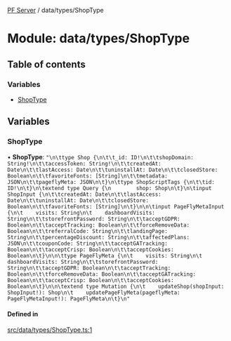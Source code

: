 [PF Server](../README.md) / data/types/ShopType

# Module: data/types/ShopType

## Table of contents

### Variables

- [ShopType](data_types_ShopType.md#shoptype)

## Variables

### ShopType

• **ShopType**: ``"\n\ttype Shop {\n\t\t_id: ID!\n\t\tshopDomain: String!\n\t\taccessToken: String!\n\t\tcreatedAt: Date\n\t\tlastAccess: Date\n\t\tuninstallAt: Date\n\t\tclosedStore: Boolean\n\t\tfavoriteFonts: [String]\n\t\tmetadata: JSON\n\t\tpageflyMeta: JSON\n\t}\n\ttype ShopScriptTags {\n\t\tid: ID!\n\t}\n\textend type Query {\n        shop: Shop\n\t}\n\tinput ShopInput {\n\t\tcreatedAt: Date\n\t\tlastAccess: Date\n\t\tuninstallAt: Date\n\t\tclosedStore: Boolean\n\t\tfavoriteFonts: [String]\n\t}\n\n\tinput PageFlyMetaInput {\n\t    visits: String\n\t    dashboardVisits: String\n\t\tstorefrontPassword: String\n\t\tacceptGDPR: Boolean\n\t\tacceptTracking: Boolean\n\t\tforceRemoveData: Boolean\n\t\treferralCode: String\n\t\tlandingPage: String\n\t\tpercentageDiscount: String\n\t\taffectedPlans: JSON\n\t\tcouponCode: String\n\t\tacceptGATracking: Boolean\n\t\tacceptCrisp: Boolean\n\t\tacceptCookies: Boolean\n\t}\n\n\ttype PageFlyMeta {\n\t    visits: String\n\t    dashboardVisits: String\n\t\tstorefrontPassword: String\n\t\tacceptGDPR: Boolean\n\t\tacceptTracking: Boolean\n\t\tforceRemoveData: Boolean\n\t\tacceptGATracking: Boolean\n\t\tacceptCrisp: Boolean\n\t\tacceptCookies: Boolean\n\t}\n\n\textend type Mutation {\n\t    updateShop(shopInput: ShopInput!): Shop\n\t    updatePageFlyMeta(pageflyMeta: PageFlyMetaInput!): PageFlyMeta\n\t}\n"``

#### Defined in

[src/data/types/ShopType.ts:1](https://bitbucket.org/bravebits/pfserver/src/83cf3bb/src/data/types/ShopType.ts#lines-1)

